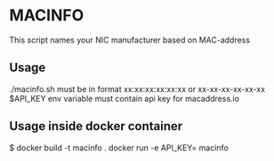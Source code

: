 # MACINFO
This script names your NIC manufacturer based on MAC-address

## Usage

./macinfo.sh <mac address>
    <mac address> must be in format xx:xx:xx:xx:xx:xx or xx-xx-xx-xx-xx-xx
    $API_KEY env variable must contain api key for macaddress.io

## Usage inside docker container
$ docker build -t macinfo .
docker run -e API_KEY=<your macaddress.io api key> macinfo <MAC address>